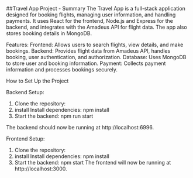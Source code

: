 
##Travel App Project - Summary
The Travel App is a full-stack application designed for booking flights, managing user information, and handling payments. It uses React for the frontend, Node.js and Express for the backend, and integrates with the Amadeus API for flight data. The app also stores booking details in MongoDB.

Features:
Frontend: Allows users to search flights, view details, and make bookings.
Backend: Provides flight data from Amadeus API, handles booking, user authentication, and authorization.
Database: Uses MongoDB to store user and booking information.
Payment: Collects payment information and processes bookings securely.



How to Set Up the Project

Backend Setup:
1.  Clone the repository:
2.  install Install dependencies:
   npm install
3. Start the backend:
npm run start

The backend should now be running at http://localhost:6996.

Frontend Setup:
1.  Clone the repository:
2.  install Install dependencies:
   npm install
3. Start the backend:
npm start
The frontend will now be running at http://localhost:3000.
